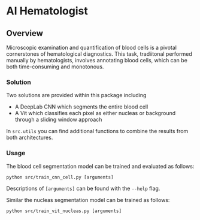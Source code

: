 # AI Hematologist

## Overview
Microscopic examination and quantification of blood cells is a pivotal cornerstones of hematological diagnostics.
This task, tradiitonal performed manually by hematologists, involves annotating blood cells, which can be both time-consuming and monotonous.

### Solution
Two solutions are provided within this package including
- A DeepLab CNN which segments the entire blood cell
- A Vit which classifies each pixel as either nucleas or background through a sliding window approach

In `src.utils` you can find additional functions to combine the results from both architectures.

### Usage

The blood cell segmentation model can be trained and evaluated as follows:
```commandline
python src/train_cnn_cell.py [arguments]
```

Descriptions of `[arguments]` can be found with the `--help` flag. 

Similar the nucleas segmentation model can be trained as follows:
```commandline
python src/train_vit_nucleas.py [arguments]
```
